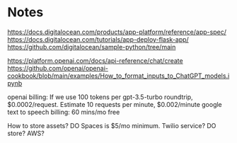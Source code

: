 # Notes

https://docs.digitalocean.com/products/app-platform/reference/app-spec/
https://docs.digitalocean.com/tutorials/app-deploy-flask-app/
https://github.com/digitalocean/sample-python/tree/main

https://platform.openai.com/docs/api-reference/chat/create
https://github.com/openai/openai-cookbook/blob/main/examples/How_to_format_inputs_to_ChatGPT_models.ipynb


openai billing:
If we use 100 tokens per gpt-3.5-turbo roundtrip, $0.0002/request.
Estimate 10 requests per minute, $0.002/minute
google text to speech billing:
60 mins/mo free

How to store assets? DO Spaces is $5/mo minimum. Twilio service? DO store? AWS?
